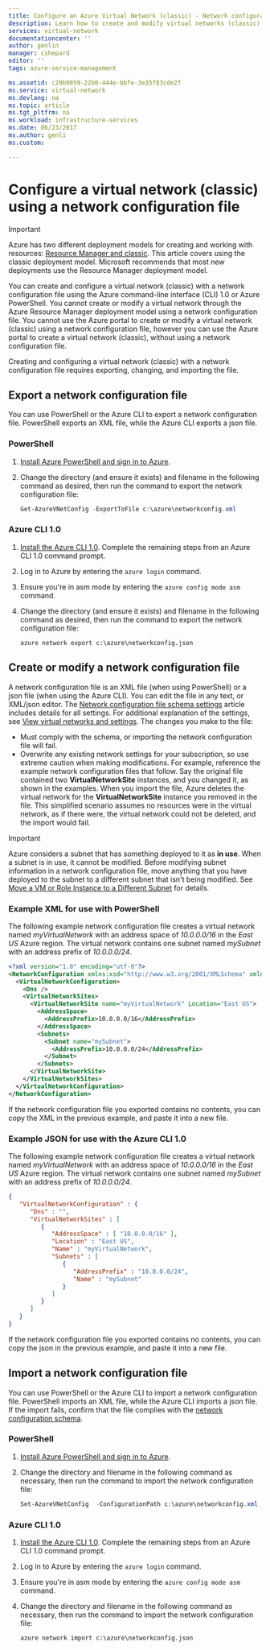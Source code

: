 ```yaml
---
title: Configure an Azure Virtual Network (classic) - Network configuration file | Microsoft Docs
description: Learn how to create and modify virtual networks (classic) by exporting, changing, and importing a network configuration file.
services: virtual-network
documentationcenter: ''
author: genlin
manager: cshepard
editor: ''
tags: azure-service-management

ms.assetid: c29b9059-22b0-444e-bbfe-3e35f83cde2f
ms.service: virtual-network
ms.devlang: na
ms.topic: article
ms.tgt_pltfrm: na
ms.workload: infrastructure-services
ms.date: 06/23/2017
ms.author: genli
ms.custom: 

---
```

# Configure a virtual network (classic) using a network configuration file
> [!IMPORTANT]
> Azure has two different deployment models for creating and working with resources: [Resource Manager and classic](../resource-manager-deployment-model.md?toc=%2fazure%2fvirtual-network%2ftoc.json). This article covers using the classic deployment model. Microsoft recommends that most new deployments use the Resource Manager deployment model.

You can create and configure a virtual network (classic) with a network configuration file using the Azure command-line interface (CLI) 1.0 or Azure PowerShell. You cannot create or modify a virtual network through the Azure Resource Manager deployment model using a network configuration file. You cannot use the Azure portal to create or modify a virtual network (classic) using a network configuration file, however you can use the Azure portal to create a virtual network (classic), without using a network configuration file.

Creating and configuring a virtual network (classic) with a network configuration file requires exporting, changing, and importing the file.

## <a name="export"></a>Export a network configuration file

You can use PowerShell or the Azure CLI to export a network configuration file. PowerShell exports an XML file, while the Azure CLI exports a json file.

### PowerShell
 
1. [Install Azure PowerShell and sign in to Azure](https://docs.microsoft.com/azure/azure-stack/azure-stack-powershell-install).
2. Change the directory (and ensure it exists) and filename in the following command as desired, then run the command to export the network configuration file:

    ```powershell
    Get-AzureVNetConfig -ExportToFile c:\azure\networkconfig.xml
    ```

### Azure CLI 1.0

1. [Install the Azure CLI 1.0](../cli-install-nodejs.md?toc=%2fazure%2fvirtual-network%2ftoc.json). Complete the remaining steps from an Azure CLI 1.0 command prompt.
2. Log in to Azure by entering the `azure login` command.
3. Ensure you're in asm mode by entering the `azure config mode asm` command.
4. Change the directory (and ensure it exists) and filename in the following command as desired, then run the command to export the network configuration file:
    
    ```azurecli
    azure network export c:\azure\networkconfig.json
    ```

## Create or modify a network configuration file

A network configuration file is an XML file (when using PowerShell) or a json file (when using the Azure CLI). You can edit the file in any text, or XML/json editor. The [Network configuration file schema settings](https://msdn.microsoft.com/library/azure/jj157100.aspx) article includes details for all settings. For additional explanation of the settings, see [View virtual networks and settings](manage-virtual-network.md#view-virtual-networks-and-settings). The changes you make to the file:

- Must comply with the schema, or importing the network configuration file will fail.
- Overwrite any existing network settings for your subscription, so use extreme caution when making modifications. For example, reference the example network configuration files that follow. Say the original file contained two **VirtualNetworkSite** instances, and you changed it, as shown in the examples. When you import the file, Azure deletes the virtual network for the **VirtualNetworkSite** instance you removed in the file. This simplified scenario assumes no resources were in the virtual network, as if there were, the virtual network could not be deleted, and the import would fail.

> [!IMPORTANT]
> Azure considers a subnet that has something deployed to it as **in use**. When a subnet is in use, it cannot be modified. Before modifying subnet information in a network configuration file, move anything that you have deployed to the subnet to a different subnet that isn't being modified. See [Move a VM or Role Instance to a Different Subnet](virtual-networks-move-vm-role-to-subnet.md) for details.

### Example XML for use with PowerShell

The following example network configuration file creates a virtual network named *myVirtualNetwork* with an address space of *10.0.0.0/16* in the *East US* Azure region. The virtual network contains one subnet named *mySubnet* with an address prefix of *10.0.0.0/24*.

```xml
<?xml version="1.0" encoding="utf-8"?>
<NetworkConfiguration xmlns:xsd="http://www.w3.org/2001/XMLSchema" xmlns:xsi="http://www.w3.org/2001/XMLSchema-instance" xmlns="http://schemas.microsoft.com/ServiceHosting/2011/07/NetworkConfiguration">
  <VirtualNetworkConfiguration>
    <Dns />
    <VirtualNetworkSites>
      <VirtualNetworkSite name="myVirtualNetwork" Location="East US">
        <AddressSpace>
          <AddressPrefix>10.0.0.0/16</AddressPrefix>
        </AddressSpace>
        <Subnets>
          <Subnet name="mySubnet">
            <AddressPrefix>10.0.0.0/24</AddressPrefix>
          </Subnet>
        </Subnets>
      </VirtualNetworkSite>
    </VirtualNetworkSites>
  </VirtualNetworkConfiguration>
</NetworkConfiguration>
```

If the network configuration file you exported contains no contents, you can copy the XML in the previous example, and paste it into a new file.

### Example JSON for use with the Azure CLI 1.0

The following example network configuration file creates a virtual network named *myVirtualNetwork* with an address space of *10.0.0.0/16* in the *East US* Azure region. The virtual network contains one subnet named *mySubnet* with an address prefix of *10.0.0.0/24*.

```json
{
   "VirtualNetworkConfiguration" : {
      "Dns" : "",
      "VirtualNetworkSites" : [
         {
            "AddressSpace" : [ "10.0.0.0/16" ],
            "Location" : "East US",
            "Name" : "myVirtualNetwork",
            "Subnets" : [
               {
                  "AddressPrefix" : "10.0.0.0/24",
                  "Name" : "mySubnet"
               }
            ]
         }
      ]
   }
}
```

If the network configuration file you exported contains no contents, you can copy the json in the previous example, and paste it into a new file.

## <a name="import"></a>Import a network configuration file

You can use PowerShell or the Azure CLI to import a network configuration file. PowerShell imports an XML file, while the Azure CLI imports a json file. If the import fails, confirm that the file complies with the [network configuration schema](https://msdn.microsoft.com/library/azure/jj157100.aspx). 

### PowerShell
 
1. [Install Azure PowerShell and sign in to Azure](https://docs.microsoft.com/azure/azure-stack/azure-stack-powershell-install).
2. Change the directory and filename in the following command as necessary, then run the command to import the network configuration file:
 
    ```powershell
    Set-AzureVNetConfig  -ConfigurationPath c:\azure\networkconfig.xml
    ```

### Azure CLI 1.0

1. [Install the Azure CLI 1.0](../cli-install-nodejs.md?toc=%2fazure%2fvirtual-network%2ftoc.json). Complete the remaining steps from an Azure CLI 1.0 command prompt.
2. Log in to Azure by entering the `azure login` command.
3. Ensure you're in asm mode by entering the `azure config mode asm` command.
4. Change the directory and filename in the following command as necessary, then run the command to import the network configuration file:

    ```azurecli
    azure network import c:\azure\networkconfig.json
    ```
